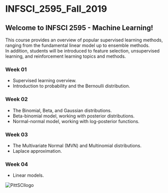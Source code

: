 # INFSCI_2595_Fall_2019
## Welcome to INFSCI 2595 - Machine Learning!  
This course provides an overview of popular supervised learning methods, ranging from the fundamental linear model up to ensemble methods.  
In addition, students will be introduced to feature selection, unsupervised learning, and reinforcement learning topics and methods.

### Week 01
* Supervised learning overview.  
* Introduction to probability and the Bernoulli distribution.  

### Week 02
* The Binomial, Beta, and Gaussian distributions.  
* Beta-binomial model, working with posterior distributions.  
* Normal-normal model, working with log-posterior functions.  

### Week 03
* The Multivariate Normal (MVN) and Multinomial distributions.
* Laplace approximation.  

### Week 04
* Linear models.

![PittSCIlogo](https://pbs.twimg.com/profile_images/881872023546408960/coamC-xz_400x400.jpg)
